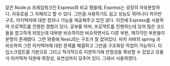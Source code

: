 같은 Node.js 프레임워크인 Express와 비교 했을때, Express는 굉장히 자유분방하다. 자유로움 그 자체라고 할 수 있다. 그만큼 사용하기도 쉽고 성능도 뛰어나다 하지만 구조, 아키텍처에 대한 정의나 기능을 제공해주고 있진 않다. 이전에 Express를 사용하여 프로젝트를 진행한 경험이 있다. 공부를 하며, 프로젝트를 진행하는데 있어 많은 코드들을 참고하게 되었는데 대부분 비슷하지만 비슷하면서도 다른 부분, 제각각인 부분들이 분명히 존재했다. 그런 와중에 NestJS는 구조가 잘 잡혀있다. 마치 자바의 spring 과 비슷하여 그런 아키텍처에 대한 문제를 해결하고 그만큼 구조화된 작업이 가능하다. 타입스크립트를 기본으로 그리고 적극적으로 지원하기에 안정성을 확보할 수 있었고 모듈식 아키텍쳐 덕분에 확장성, 유연성까지 갖추어 있다. 그래서 사용하였다.